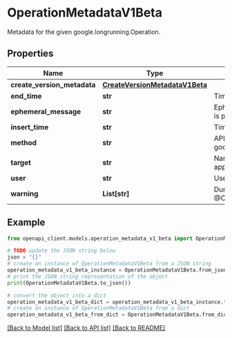 # OperationMetadataV1Beta

Metadata for the given google.longrunning.Operation.

## Properties

Name | Type | Description | Notes
------------ | ------------- | ------------- | -------------
**create_version_metadata** | [**CreateVersionMetadataV1Beta**](CreateVersionMetadataV1Beta.md) |  | [optional] 
**end_time** | **str** | Time that this operation completed.@OutputOnly | [optional] 
**ephemeral_message** | **str** | Ephemeral message that may change every time the operation is polled. @OutputOnly | [optional] 
**insert_time** | **str** | Time that this operation was created.@OutputOnly | [optional] 
**method** | **str** | API method that initiated this operation. Example: google.appengine.v1beta.Versions.CreateVersion.@OutputOnly | [optional] 
**target** | **str** | Name of the resource that this operation is acting on. Example: apps/myapp/services/default.@OutputOnly | [optional] 
**user** | **str** | User who requested this operation.@OutputOnly | [optional] 
**warning** | **List[str]** | Durable messages that persist on every operation poll. @OutputOnly | [optional] 

## Example

```python
from openapi_client.models.operation_metadata_v1_beta import OperationMetadataV1Beta

# TODO update the JSON string below
json = "{}"
# create an instance of OperationMetadataV1Beta from a JSON string
operation_metadata_v1_beta_instance = OperationMetadataV1Beta.from_json(json)
# print the JSON string representation of the object
print(OperationMetadataV1Beta.to_json())

# convert the object into a dict
operation_metadata_v1_beta_dict = operation_metadata_v1_beta_instance.to_dict()
# create an instance of OperationMetadataV1Beta from a dict
operation_metadata_v1_beta_from_dict = OperationMetadataV1Beta.from_dict(operation_metadata_v1_beta_dict)
```
[[Back to Model list]](../README.md#documentation-for-models) [[Back to API list]](../README.md#documentation-for-api-endpoints) [[Back to README]](../README.md)


